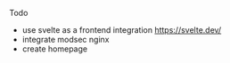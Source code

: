 Todo
- use svelte as a frontend integration https://svelte.dev/
- integrate modsec nginx
- create homepage